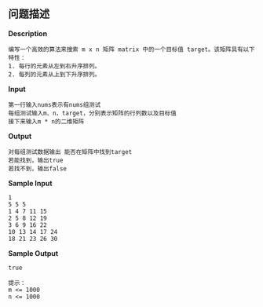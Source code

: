 ## 问题描述

**Description**

```
编写一个高效的算法来搜索 m x n 矩阵 matrix 中的一个目标值 target。该矩阵具有以下特性：
1. 每行的元素从左到右升序排列。
2. 每列的元素从上到下升序排列。
```

**Input**

```
第一行输入nums表示有nums组测试
每组测试输入m、n，target，分别表示矩阵的行列数以及目标值
接下来输入m * n的二维矩阵
```

**Output**

```
对每组测试数据输出 能否在矩阵中找到target
若能找到，输出true
若找不到，输出false
```

**Sample Input**

```
1
5 5 5 
1 4 7 11 15
2 5 8 12 19
3 6 9 16 22
10 13 14 17 24 
18 21 23 26 30
```

**Sample Output**

```
true

提示：
m <= 1000
n <= 1000
```